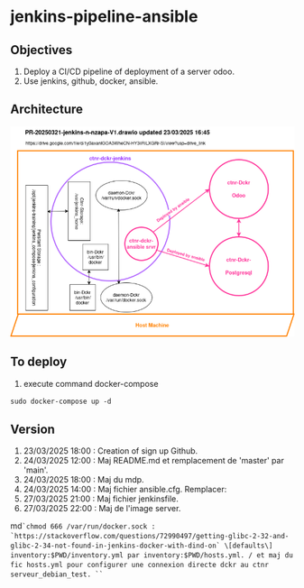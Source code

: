 # jenkins-pipeline-ansible

## Objectives

1. Deploy a CI/CD pipeline of deployment of a server odoo.
1. Use jenkins, github, docker, ansible.

## Architecture

![ ](img/PR-20250321-jenkins-n-nzapa-V1.drawio.png)

## To deploy

1. execute command docker-compose

```md
sudo docker-compose up -d

 ```

## Version

1. 23/03/2025 18:00 : Creation of sign up Github.
1. 24/03/2025 12:00 : Maj README.md et remplacement de 'master' par 'main'.
1. 24/03/2025 18:00 : Maj du mdp.
1. 24/03/2025 14:00 : Maj fichier ansible.cfg. Remplacer:
1. 27/03/2025 21:00 : Maj fichier jenkinsfile.
1. 27/03/2025 22:00 : Maj de l'image server.

md``̀
chmod 666 /var/run/docker.sock : `https://stackoverflow.com/questions/72990497/getting-glibc-2-32-and-glibc-2-34-not-found-in-jenkins-docker-with-dind-on`
\[defaults\] inventory:$PWD/inventory.yml par inventory:$PWD/hosts.yml. /
et maj du fic hosts.yml pour configurer une connexion directe dckr au ctnr serveur_debian_test.
`̀``

